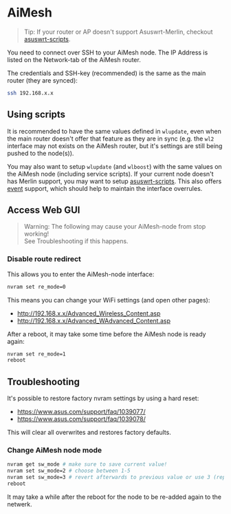 # AiMesh

> Tip: If your router or AP doesn't support Asuswrt-Merlin, checkout [asuswrt-scripts](https://github.com/jacklul/asuswrt-scripts/).

You need to connect over SSH to your AiMesh node.
The IP Address is listed on the Network-tab of the AiMesh router.

The credentials and SSH-key (recommended) is the same as the main router (they are synced):

```bash
ssh 192.168.x.x
```

## Using scripts

It is recommended to have the same values defined in `wlupdate`, even when the main router doesn't offer that feature as they are in sync (e.g. the `wl2` interface may not exists on the AiMesh router, but it's settings are still being pushed to the node(s)).

You may also want to setup `wlupdate` (and `wlboost`) with the same values on the AiMesh node (including service scripts). If your current node doesn't has Merlin support, you may want to setup [asuswrt-scripts](https://github.com/jacklul/asuswrt-scripts/). This also offers [event](https://github.com/jacklul/asuswrt-scripts?tab=readme-ov-file#user-content-service-eventsh) support, which should help to maintain the interface overrules.

## Access Web GUI

> Warning: The following may cause your AiMesh-node from stop working!<br>
> See Troubleshooting if this happens.

### Disable route redirect

This allows you to enter the AiMesh-node interface:

```bash
nvram set re_mode=0
```

This means you can change your WiFi settings (and open other pages):

- <http://192.168.x.x/Advanced_Wireless_Content.asp>
- <http://192.168.x.x/Advanced_WAdvanced_Content.asp>

After a reboot, it may take some time before the AiMesh node is ready again:

```bash
nvram set re_mode=1
reboot
```

## Troubleshooting

It's possible to restore factory nvram settings by using a hard reset:

- <https://www.asus.com/support/faq/1039077/>
- <https://www.asus.com/support/faq/1039078/>

This will clear all overwrites and restores factory defaults.

### Change AiMesh node mode

```bash
nvram get sw_mode # make sure to save current value!
nvram set sw_mode=2 # choose between 1-5
nvram set sw_mode=3 # revert afterwards to previous value or use 3 (repeater-mode)
reboot
```

It may take a while after the reboot for the node to be re-added again to the netwerk.
